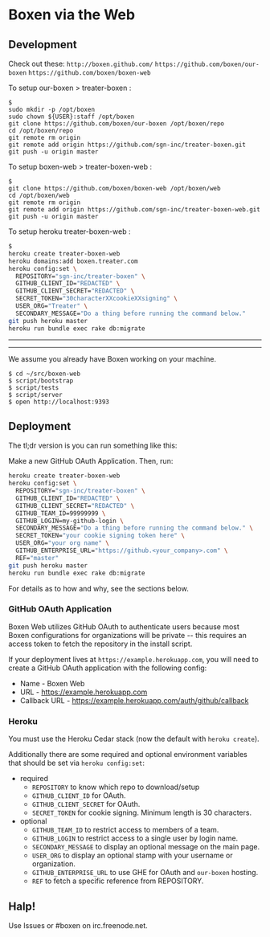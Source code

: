 # Boxen via the Web

## Development

Check out these:
`http://boxen.github.com/`
`https://github.com/boxen/our-boxen`
`https://github.com/boxen/boxen-web`

To setup our-boxen > treater-boxen :

    $
    sudo mkdir -p /opt/boxen
    sudo chown ${USER}:staff /opt/boxen
    git clone https://github.com/boxen/our-boxen /opt/boxen/repo
    cd /opt/boxen/repo
    git remote rm origin
    git remote add origin https://github.com/sgn-inc/treater-boxen.git
    git push -u origin master

To setup boxen-web > treater-boxen-web :

    $
    git clone https://github.com/boxen/boxen-web /opt/boxen/web
    cd /opt/boxen/web
    git remote rm origin
    git remote add origin https://github.com/sgn-inc/treater-boxen-web.git
    git push -u origin master

To setup heroku treater-boxen-web :

``` sh
$
heroku create treater-boxen-web
heroku domains:add boxen.treater.com
heroku config:set \
  REPOSITORY="sgn-inc/treater-boxen" \
  GITHUB_CLIENT_ID="REDACTED" \
  GITHUB_CLIENT_SECRET="REDACTED" \
  SECRET_TOKEN="30characterXXcookieXXsigning" \
  USER_ORG="Treater" \
  SECONDARY_MESSAGE="Do a thing before running the command below."
git push heroku master
heroku run bundle exec rake db:migrate
```

------------------------------------------------------------------------------

------------------------------------------------------------------------------

We assume you already have Boxen working on your machine.

    $ cd ~/src/boxen-web
    $ script/bootstrap
    $ script/tests
    $ script/server
    $ open http://localhost:9393

## Deployment

The tl;dr version is you can run something like this:

Make a new GitHub OAuth Application. Then, run:

``` sh
heroku create treater-boxen-web
heroku config:set \
  REPOSITORY="sgn-inc/treater-boxen" \
  GITHUB_CLIENT_ID="REDACTED" \
  GITHUB_CLIENT_SECRET="REDACTED" \
  GITHUB_TEAM_ID=99999999 \
  GITHUB_LOGIN=my-github-login \
  SECONDARY_MESSAGE="Do a thing before running the command below." \
  SECRET_TOKEN="your cookie signing token here" \
  USER_ORG="your org name" \
  GITHUB_ENTERPRISE_URL="https://github.<your_company>.com" \
  REF="master"
git push heroku master
heroku run bundle exec rake db:migrate
```

For details as to how and why, see the sections below.

### GitHub OAuth Application

Boxen Web utilizes GitHub OAuth to authenticate users because most Boxen
configurations for organizations will be private -- this requires an access
token to fetch the repository in the install script.

If your deployment lives at `https://example.herokuapp.com`,
you will need to create a GitHub OAuth application with the following config:

* Name - Boxen Web
* URL  - https://example.herokuapp.com
* Callback URL - https://example.herokuapp.com/auth/github/callback

### Heroku

You must use the Heroku Cedar stack (now the default with `heroku create`).

Additionally there are some required and optional environment variables that
should be set via `heroku config:set`:

* required
  * `REPOSITORY` to know which repo to download/setup
  * `GITHUB_CLIENT_ID` for OAuth.
  * `GITHUB_CLIENT_SECRET` for OAuth.
  * `SECRET_TOKEN` for cookie signing. Minimum length is 30 characters.
* optional
  * `GITHUB_TEAM_ID` to restrict access to members of a team.
  * `GITHUB_LOGIN` to restrict access to a single user by login name.
  * `SECONDARY_MESSAGE` to display an optional message on the main page.
  * `USER_ORG` to display an optional stamp with your username or organization.
  * `GITHUB_ENTERPRISE_URL` to use GHE for OAuth and `our-boxen` hosting.
  * `REF` to fetch a specific reference from REPOSITORY.

## Halp!

Use Issues or #boxen on irc.freenode.net.

